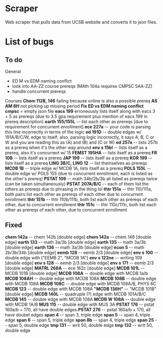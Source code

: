 # Scraper

Web scraper that pulls data from UCSB website and converts it to json files.

# List of bugs

## To do

General
- ED M vs EDM naming conflict
- look into AA-ZZ course prereqs (MAth 104a requires CMPSC 5AA-ZZ)
- handle concurrent prereqs

Courses
**Chem 112B, 146** failing because online is also a possible prereq
**AS AM 8H** not picking up missing period
**Fix ED vs EDM naming conflict**
**cmpsc** = empty json file
**eacs 199** erroneously lists itself along with eacs 3 + 5 as prereqs (due to 3.5 gpa requirement plus mention of eacs 199 in prereq description)
**earth 155/155L** -- list each other as prereqs [due to requirement for concurrent enrollment]
**ece 227a** -- your code is parsing this line incorrectly in terms of the logic
**ed 191D** -- double edges w/ 191A/B/C/W, edge to itself; also, parsing logic incorrectly, it says A, B, C or W and you are reading this as (A) and (B) and (C or W)
**ed 257a** -- lists 257b as a prereq when it's the other way around
**env s 15bl** -- lists itself as a prereq, also it's concurrent w/ 15
**FEMST 195HA** -- lists itself as a prereq
**FR 10B** -- lists itself as a prereq
**JAP 199** -- lists itself as a prereq
**KOR 199** -- lists itself as a prereq
**LING 3B/C, LING 12** -- list themselves as prereqs
**MCDB 1B** -- triple edge w/ MCDB 1A, lists itself as a prereq
**POLS 155L** -- double edge w/ POLS 155 (due to concurrent enrollment, each is listed as the other's prereq)
**PSTAT 109** -- math 34b/2b/3b all listed as prereqs twice (can be taken simultaneously)
**PSTAT 207A/B/C** -- each of them list the others as prereqs due to phrasing in the thing lol
**thtr 151a** -- thtr 110/111a, both pairs list each other as prereqs of each other due to concurrent enrollment
**thtr 151b** -- thtr 110b/111b, both list each other as prereqs of each other, due to concurrent enrollment
**thtr 151c** -- thtr 110c/111c, both list each other as prereqs of each other, due to concurrent enrollment


## Fixed

**chem 142a** -- chem 142b [double edge]
**chem 142a** -- chem 146 [double edge]
**earth 133** -- math 3a/3b [double edge]
**earth 135** -- math 3a/3b [double edge]
**earth 136** -- math 3a/3b [double edge]
**econ 5** -- math 2b/3b/34b [double edge]
**eemb 128** -- eemb 2/3 [double edge]
**env s 100** -- double edge with ["EEMB 2", "MCDB 1A"]
**env s 122ne** -- writing 109 [double edge]
**env s 128** -- eemb 2/3 [double edge]
**env s 171** -- eemb 2/3 [double edge]
**MATRL 268A** -- ece 162c [double edge]
**MCDB 101L** -- MCDB 101B [double edge]
**MCDB 108A** -- double edge with MCDB 1a/b
**MCDB 108AH** -- double edge with MCDB 108A
**MCDB 108B** -- double edge with MCDB 108A
**MCDB 108C** -- double edge with MCDB 108A/B, PHYS 6C
**MCDB 123** -- double edge with MCDB 108A
**"MCDB 136H"** -- "MCDB 101B" [double edge]
**MCDB 140L** -- quadruple (?) edge with MCDB 101A/B/C
**MCDB 145** -- double edge with MCDB 108A
**MCDB W  108A** -- double edge with MCDB 1A/B
**MUS 115** -- double edge with MUS 3A
**PSTAT 176** -- pstat 160a/b + 170, all have double edges
**PSTAT 276** -- pstat 160a/b + 170, all have doubel edges
**span 4** -- span 3, triple edge
**span 5** -- span 4, triple edge
**span 6** -- span 5, triple edge
**span 8b** -- span 4, triple edge
**span 25** -- span 5, double edge
**tmp 131** -- writ 50, double edge
**tmp 132** -- writ 50, double edge
